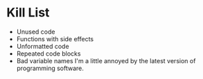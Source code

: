 Kill List
=========
* Unused code
* Functions with side effects
* Unformatted code
* Repeated code blocks
* Bad variable names
I'm a little annoyed by the latest version of programming software.

